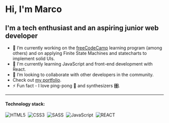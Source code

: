 # Hi, I'm Marco 

## I'm a tech enthusiast and an aspiring junior web developer

- 🔭 I’m currently working on the [freeCodeCamp](https://www.freecodecamp.org/) learning program (among others) and on applying Finite State Machines and statecharts to implement solid UIs.
- 🌱 I'm currently learning JavaScript and front-end development with React.
- 👯 I’m looking to collaborate with other developers in the community.
- Check out [my portfolio](https://mc-developer.surge.sh).
- ⚡ Fun fact - I love ping-pong 🏓 and synthesizers 🎛️.

<hr/>

#### Technology stack:
![HTML5](https://img.shields.io/badge/HTML5-red.svg?&logo=html5&logoColor=white)&nbsp;
![CSS3](https://img.shields.io/badge/CSS3-blue.svg?&logo=css3&logoColor=white)&nbsp;
![SASS](https://img.shields.io/badge/SASS-cc6699.svg?&logo=sass&logoColor=white)&nbsp;
![JavaScript](https://img.shields.io/badge/JavaScript-f7df1e.svg?&logo=javascript&logoColor=black)&nbsp;
![REACT](https://img.shields.io/badge/REACT-grey.svg?&logo=react&logoColor=blue)&nbsp;
